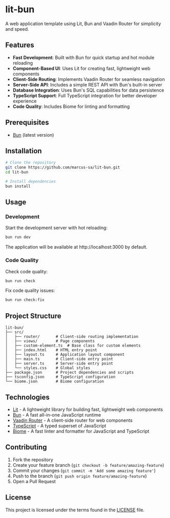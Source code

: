 # lit-bun

A web application template using Lit, Bun and Vaadin Router for simplicity and speed.

## Features

- **Fast Development**: Built with Bun for quick startup and hot module reloading
- **Component-Based UI**: Uses Lit for creating fast, lightweight web components
- **Client-Side Routing**: Implements Vaadin Router for seamless navigation
- **Server-Side API**: Includes a simple REST API with Bun's built-in server
- **Database Integration**: Uses Bun's SQL capabilities for data persistence
- **TypeScript Support**: Full TypeScript integration for better developer experience
- **Code Quality**: Includes Biome for linting and formatting

## Prerequisites

- [Bun](https://bun.sh/) (latest version)

## Installation

```bash
# Clone the repository
git clone https://github.com/marcus-sa/lit-bun.git
cd lit-bun

# Install dependencies
bun install
```

## Usage

### Development

Start the development server with hot reloading:

```bash
bun run dev
```

The application will be available at http://localhost:3000 by default.

### Code Quality

Check code quality:

```bash
bun run check
```

Fix code quality issues:

```bash
bun run check:fix
```

## Project Structure

```
lit-bun/
├── src/
│   ├── router/       # Client-side routing implementation
│   ├── views/        # Page components
│   ├── custom-element.ts  # Base class for custom elements
│   ├── index.html    # HTML entry point
│   ├── layout.ts     # Application layout component
│   ├── main.ts       # Client-side entry point
│   ├── server.ts     # Server-side entry point
│   └── styles.css    # Global styles
├── package.json      # Project dependencies and scripts
├── tsconfig.json     # TypeScript configuration
└── biome.json        # Biome configuration
```

## Technologies

- [Lit](https://lit.dev/) - A lightweight library for building fast, lightweight web components
- [Bun](https://bun.sh/) - A fast all-in-one JavaScript runtime
- [Vaadin Router](https://vaadin.com/router) - A client-side router for web components
- [TypeScript](https://www.typescriptlang.org/) - A typed superset of JavaScript
- [Biome](https://biomejs.dev/) - A fast linter and formatter for JavaScript and TypeScript

## Contributing

1. Fork the repository
2. Create your feature branch (`git checkout -b feature/amazing-feature`)
3. Commit your changes (`git commit -m 'Add some amazing feature'`)
4. Push to the branch (`git push origin feature/amazing-feature`)
5. Open a Pull Request

## License

This project is licensed under the terms found in the [LICENSE](LICENSE) file.
